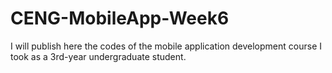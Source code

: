 # CENG-MobileApp-Week6
I will publish here the codes of the mobile application development course I took as a 3rd-year undergraduate student.

